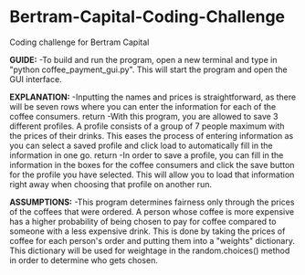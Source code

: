 # Bertram-Capital-Coding-Challenge
Coding challenge for Bertram Capital

**GUIDE:**
-To build and run the program, open a new terminal and type in "python coffee_payment_gui.py". This will start the program and open the GUI interface.

**EXPLANATION:** 
-Inputting the names and prices is straightforward, as there will be seven rows where you can enter the information for each of the coffee consumers.  return 
-With this program, you are allowed to save 3 different profiles. A profile consists of a group of 7 people maximum with the prices of their drinks. This eases the process of entering information as you can select a saved profile and click load to automatically fill in the information in one go.  return 
-In order to save a profile, you can fill in the information in the boxes for the coffee consumers and click the save button for the profile you have selected. This will allow you to load that information right away when choosing that profile on another run.  

**ASSUMPTIONS:**
-This program determines fairness only through the prices of the coffees that were ordered. A person whose coffee is more expensive has a higher probability of being chosen to pay for coffee compared to someone with a less expensive drink. This is done by taking the prices of coffee for each person's order and putting them into a "weights" dictionary. This dictionary will be used for weightage in the random.choices() method in order to determine who gets chosen.
